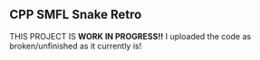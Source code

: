 ## CPP SMFL Snake Retro
 
 
 THIS PROJECT IS **WORK IN PROGRESS!!**
 I uploaded the code as broken/unfinished as it currently is!

